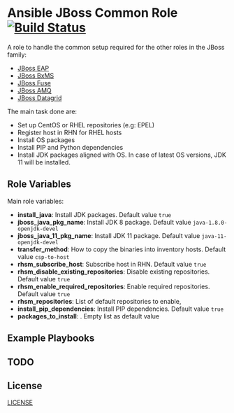 # Ansible JBoss Common Role [![Build Status](https://api.travis-ci.org/redhat-cop/ansible-role-jboss-common.svg)](https://travis-ci.org/redhat-cop/ansible-role-jboss-common)

A role to handle the common setup required for the other roles in the JBoss family:

- [JBoss EAP](https://github.com/rhtconsulting/jboss_eap)
- [JBoss BxMS](https://github.com/rhtconsulting/jboss_bxms)
- [JBoss Fuse](https://github.com/rhtconsulting/jboss_fuse)
- [JBoss AMQ](https://github.com/rhtconsulting/jboss_amq)
- [JBoss Datagrid](https://github.com/redhat-cop/jboss_datagrid)

The main task done are:

- Set up CentOS or RHEL repositories (e.g: EPEL)
- Register host in RHN for RHEL hosts
- Install OS packages
- Install PIP and Python dependencies
- Install JDK packages aligned with OS. In case of latest OS versions, JDK 11 will be installed.

## Role Variables

Main role variables:

- **install_java**: Install JDK packages. Default value `true`
- **jboss_java_pkg_name**: Install JDK 8 package. Default value `java-1.8.0-openjdk-devel`
- **jboss_java_11_pkg_name**: Install JDK 11 package. Default value `java-11-openjdk-devel`
- **transfer_method**: How to copy the binaries into inventory hosts. Default value `csp-to-host`
- **rhsm_subscribe_host**: Subscribe host in RHN. Default value `true`
- **rhsm_disable_existing_repositories**: Disable existing repositories. Default value `true`
- **rhsm_enable_required_repositories**: Enable required repositories. Default value `true`
- **rhsm_repositories**: List of default repositories to enable,
- **install_pip_dependencies**: Install PIP dependencies. Default value `true`
- **packages_to_install**: . Empty list as default value

## Example Playbooks

## TODO

## License

[LICENSE](./LICENSE)
